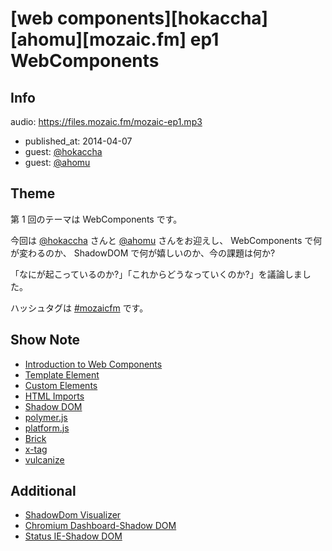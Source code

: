 # [web components][hokaccha][ahomu][mozaic.fm] ep1 WebComponents

## Info

audio: https://files.mozaic.fm/mozaic-ep1.mp3

- published_at: 2014-04-07
- guest: [@hokaccha](https://twitter.com/hokaccha)
- guest: [@ahomu](https://twitter.com/ahomu)


## Theme

第 1 回のテーマは WebComponents です。

今回は [@hokaccha](https://twitter.com/hokaccha) さんと [@ahomu](https://twitter.com/ahomu) さんをお迎えし、 WebComponents で何が変わるのか、 ShadowDOM で何が嬉しいのか、今の課題は何か?

「なにが起こっているのか?」「これからどうなっていくのか?」を議論しました。

ハッシュタグは [#mozaicfm](https://twitter.com/search?q=mozaicfm&src=hash) です。


## Show Note

- [Introduction to Web Components](http://t.umblr.com/redirect?z=http%3A%2F%2Fw3c.github.io%2Fwebcomponents%2Fexplainer%2F&t=ZGVjZTNlNDE4NGYwZWQ0ODBlYmYyZjAzNzI5ZTcxNzBlZjJlM2YxYyxqTmxRYWszeA%3D%3D)
- [Template Element](http://t.umblr.com/redirect?z=http%3A%2F%2Fwww.whatwg.org%2Fspecs%2Fweb-apps%2Fcurrent-work%2Fmultipage%2Fscripting-1.html%23the-template-element&t=NDk1NjBhOWJmNzI2MDZmZmJhNDVhYTAwZDU5Y2IzMzk3ZTU1YmNmZCxqTmxRYWszeA%3D%3D)
- [Custom Elements](http://t.umblr.com/redirect?z=http%3A%2F%2Fw3c.github.io%2Fwebcomponents%2Fspec%2Fcustom%2Findex.html&t=OTFhMzg5YTMyOGZiNzM4YjcxY2Q3NDM5ZDQzZTg4YjhiMDA1Mjc4OSxqTmxRYWszeA%3D%3D)
- [HTML Imports](http://t.umblr.com/redirect?z=http%3A%2F%2Fw3c.github.io%2Fwebcomponents%2Fspec%2Fimports%2Findex.html&t=YjhmOGNlYmI2MTY5ZTNjNjgxZjJlNmJmNTA2NzA4OTg5M2FiYzMyZSxqTmxRYWszeA%3D%3D)
- [Shadow DOM](http://t.umblr.com/redirect?z=http%3A%2F%2Fw3c.github.io%2Fwebcomponents%2Fspec%2Fshadow%2Findex.html&t=MGExMTU3MmQ3ODhmZDhlODFmZjk4NDY1ZjA2ZTU0YTUxYjE0OTE5ZixqTmxRYWszeA%3D%3D)
- [polymer.js](http://t.umblr.com/redirect?z=http%3A%2F%2Fwww.polymer-project.org%2F&t=ZmU1NGMxMmU3MmYyMDlkOTJhYjBhMWM4OWJjN2FlNDU4ZDZhOWNiZCxqTmxRYWszeA%3D%3D)
- [platform.js](http://t.umblr.com/redirect?z=https%3A%2F%2Fgithub.com%2Fpolymer%2Fplatform&t=MmJjZGJjMGNjM2UwMzdlYWU4OTNhMDRmYzYyOTFkYjhhOWQ4OGI4ZSxqTmxRYWszeA%3D%3D)
- [Brick](http://t.umblr.com/redirect?z=http%3A%2F%2Fmozilla.github.io%2Fbrick%2Findex.html&t=MzQ4ZjVhNjgyY2QwOTM4ODBkNzZhM2I5MDI3YmI2MWE2MTY1ZDA5NyxqTmxRYWszeA%3D%3D)
- [x-tag](http://t.umblr.com/redirect?z=http%3A%2F%2Fx-tags.org&t=OTliMzRlY2IxNDgwZWI3Y2ExMzgwMjUyOWQ5NGZiOTQ5ODcyMTAzZCxqTmxRYWszeA%3D%3D)
- [vulcanize](http://t.umblr.com/redirect?z=https%3A%2F%2Fgithub.com%2FPolymer%2Fvulcanize&t=NWYyM2YxNWFlZGZjN2Q1MThhYzkwMzE2MTVkOTZmODgwMTU4OGFlYixqTmxRYWszeA%3D%3D)


## Additional

- [ShadowDom Visualizer](http://t.umblr.com/redirect?z=http%3A%2F%2Fhtml5-demos.appspot.com%2Fshadowdom-visualizer&t=OGRlOTc5NDY2YTVjNDY1MWMwN2UwZDFkYjQ3MzM0MmIzNTkxMDhmZixqTmxRYWszeA%3D%3D)
- [Chromium Dashboard-Shadow DOM](http://t.umblr.com/redirect?z=http%3A%2F%2Fwww.chromestatus.com%2Ffeatures%2F4507242028072960&t=ODA4YmZiNTE0Yjc0OWNjOWQ4MWUwZWI3ZDhiNzEwYTNmMWYwYWQ2NCxqTmxRYWszeA%3D%3D)
- [Status IE-Shadow DOM](http://t.umblr.com/redirect?z=http%3A%2F%2Fstatus.modern.ie%2Fshadowdomunprefixed&t=MWM2ZjVjOGJlODIzZjM5MGNlYzRjYzkzZjYwZTRjMjJiOGVmMWRjYixqTmxRYWszeA%3D%3D)
